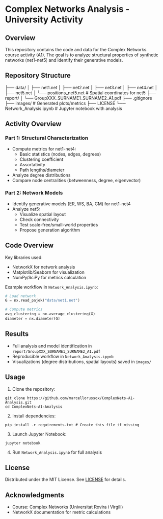 # Complex Networks Analysis - University Activity

## Overview
This repository contains the code and data for the Complex Networks course activity (A1). The goal is to analyze structural properties of synthetic networks (net1-net5) and identify their generative models.

## Repository Structure

├── data/
│ ├── net1.net
│ ├── net2.net
│ ├── net3.net
│ ├── net4.net
│ ├── net5.net
│ └── positions_net5.net # Spatial coordinates for net5
├── report/
│ └── GroupXXX_SURNAME1_SURNAME2_A1.pdf
├── .gitignore
├── images/ # Generated plots/metrics
├── LICENSE
└── Network_Analysis.ipynb # Jupyter notebook with analysis


## Activity Overview

### Part 1: Structural Characterization
- Compute metrics for net1-net4:
    - Basic statistics (nodes, edges, degrees)
    - Clustering coefficient
    - Assortativity
    - Path lengths/diameter
- Analyze degree distributions
- Compare node centralities (betweenness, degree, eigenvector)

### Part 2: Network Models
- Identify generative models (ER, WS, BA, CM) for net1-net4
- Analyze net5:
    - Visualize spatial layout
    - Check connectivity
    - Test scale-free/small-world properties
    - Propose generation algorithm

## Code Overview
Key libraries used:
- NetworkX for network analysis
- Matplotlib/Seaborn for visualization
- NumPy/SciPy for metrics calculation

Example workflow in `Network_Analysis.ipynb`:
```python
# Load network
G = nx.read_pajek("data/net1.net")

# Compute metrics
avg_clustering = nx.average_clustering(G)
diameter = nx.diameter(G)
```

## Results
- Full analysis and model identification in `report/GroupXXX_SURNAME1_SURNAME2_A1.pdf`
- Reproducible workflow in `Network_Analysis.ipynb`
- Visualizations (degree distributions, spatial layouts) saved in `images/`

## Usage
1. Clone the repository:
```
git clone https://github.com/marcellorussox/ComplexNets-A1-Analysis.git
cd ComplexNets-A1-Analysis
```
2. Install dependencies:
```
pip install -r requirements.txt # Create this file if missing
```
3. Launch Jupyter Notebook:
```
jupyter notebook
```
4. Run `Network_Analysis.ipynb` for full analysis

## License
Distributed under the MIT License. See [LICENSE](LICENSE) for details.

## Acknowledgments
- Course: Complex Networks (Universitat Rovira i Virgili)
- NetworkX documentation for metric calculations